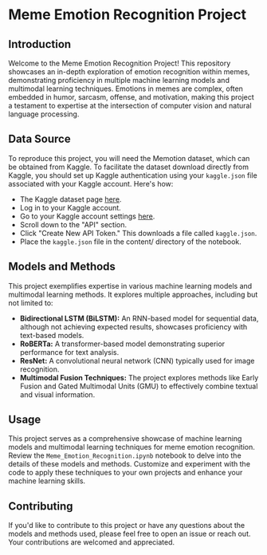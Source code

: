 # Meme Emotion Recognition Project

## Introduction

Welcome to the Meme Emotion Recognition Project! This repository showcases an in-depth exploration of emotion recognition within memes, demonstrating proficiency in multiple machine learning models and multimodal learning techniques. Emotions in memes are complex, often embedded in humor, sarcasm, offense, and motivation, making this project a testament to expertise at the intersection of computer vision and natural language processing.

## Data Source

To reproduce this project, you will need the Memotion dataset, which can be obtained from Kaggle. To facilitate the dataset download directly from Kaggle, you should set up Kaggle authentication using your `kaggle.json` file associated with your Kaggle account. Here's how:

- The Kaggle dataset page [here](https://www.kaggle.com/williamscott701/memotion-dataset-7k).
- Log in to your Kaggle account.
- Go to your Kaggle account settings [here](https://www.kaggle.com/account).
- Scroll down to the "API" section.
- Click "Create New API Token." This downloads a file called `kaggle.json`.
- Place the `kaggle.json` file in the content/ directory of the notebook.


## Models and Methods

This project exemplifies expertise in various machine learning models and multimodal learning methods. It explores multiple approaches, including but not limited to:

- **Bidirectional LSTM (BiLSTM):** An RNN-based model for sequential data, although not achieving expected results, showcases proficiency with text-based models.
- **RoBERTa:** A transformer-based model demonstrating superior performance for text analysis.
- **ResNet:** A convolutional neural network (CNN) typically used for image recognition.
- **Multimodal Fusion Techniques:** The project explores methods like Early Fusion and Gated Multimodal Units (GMU) to effectively combine textual and visual information.

## Usage

This project serves as a comprehensive showcase of machine learning models and multimodal learning techniques for meme emotion recognition. Review the `Meme_Emotion_Recognition.ipynb` notebook to delve into the details of these models and methods. Customize and experiment with the code to apply these techniques to your own projects and enhance your machine learning skills.

## Contributing

If you'd like to contribute to this project or have any questions about the models and methods used, please feel free to open an issue or reach out. Your contributions are welcomed and appreciated.

